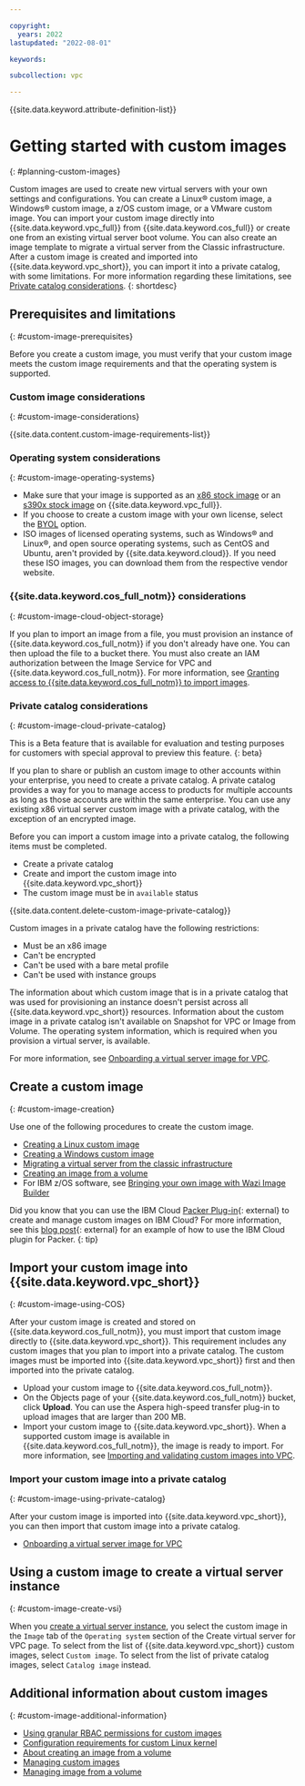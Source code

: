 ```yaml
---

copyright:
  years: 2022
lastupdated: "2022-08-01"

keywords:

subcollection: vpc

---
```


{{site.data.keyword.attribute-definition-list}}

# Getting started with custom images
{: #planning-custom-images}

Custom images are used to create new virtual servers with your own settings and configurations. You can create a Linux&reg; custom image, a Windows&reg; custom image, a z/OS custom image, or a VMware custom image. You can import your custom image directly into {{site.data.keyword.vpc_full}} from {{site.data.keyword.cos_full}} or create one from an existing virtual server boot volume. You can also create an image template to migrate a virtual server from the Classic infrastructure. After a custom image is created and imported into {{site.data.keyword.vpc_short}}, you can import it into a private catalog, with some limitations. For more information regarding these limitations, see [Private catalog considerations](/docs/vpc?topic=vpc-planning-custom-images#custom-image-cloud-private-catalog).
{: shortdesc}

## Prerequisites and limitations
{: #custom-image-prerequisites}

Before you create a custom image, you must verify that your custom image meets the custom image requirements and that the operating system is supported.

### Custom image considerations
{: #custom-image-considerations}

{{site.data.content.custom-image-requirements-list}}

### Operating system considerations
{: #custom-image-operating-systems}

* Make sure that your image is supported as an [x86 stock image](/docs/vpc?topic=vpc-about-images) or an [s390x stock image](/docs/vpc?topic=vpc-vsabout-images) on {{site.data.keyword.vpc_full}}.
* If you choose to create a custom image with your own license, select the [BYOL](/docs/vpc?topic=vpc-byol-vpc-about) option.
* ISO images of licensed operating systems, such as Windows&reg; and Linux&reg;, and open source operating systems, such as CentOS and Ubuntu, aren't provided by {{site.data.keyword.cloud}}. If you need these ISO images, you can download them from the respective vendor website.

### {{site.data.keyword.cos_full_notm}} considerations
{: #custom-image-cloud-object-storage}

If you plan to import an image from a file, you must provision an instance of {{site.data.keyword.cos_full_notm}} if you don't already have one. You can then upload the file to a bucket there. You must also create an IAM authorization between the Image Service for VPC and {{site.data.keyword.cos_full_notm}}. For more information, see [Granting access to {{site.data.keyword.cos_full_notm}} to import images](/docs/vpc?topic=vpc-object-storage-prereq&interface=cli).

### Private catalog considerations
{: #custom-image-cloud-private-catalog}

This is a Beta feature that is available for evaluation and testing purposes for customers with special approval to preview this feature.
{: beta}

If you plan to share or publish an custom image to other accounts within your enterprise, you need to create a private catalog. A private catalog provides a way for you to manage access to products for multiple accounts as long as those accounts are within the same enterprise. You can use any existing x86 virtual server custom image with a private catalog, with the exception of an encrypted image.

Before you can import a custom image into a private catalog, the following items must be completed.

* Create a private catalog
* Create and import the custom image into {{site.data.keyword.vpc_short}}
* The custom image must be in `available` status

{{site.data.content.delete-custom-image-private-catalog}}

Custom images in a private catalog have the following restrictions:

* Must be an x86 image
* Can't be encrypted
* Can't be used with a bare metal profile
* Can't be used with instance groups

The information about which custom image that is in a private catalog that was used for provisioning an instance doesn't persist across all {{site.data.keyword.vpc_short}} resources. Information about the custom image in a private catalog isn't available on Snapshot for VPC or Image from Volume. The operating system information, which is required when you provision a virtual server, is available.

For more information, see [Onboarding a virtual server image for VPC](/docs/account?topic=account-catalog-vsivpc-tutorial&interface=ui).

## Create a custom image
{: #custom-image-creation}

Use one of the following procedures to create the custom image.

* [Creating a Linux custom image](/docs/vpc?topic=vpc-create-linux-custom-image)
* [Creating a Windows custom image](/docs/vpc?topic=vpc-create-windows-custom-image)
* [Migrating a virtual server from the classic infrastructure](/docs/vpc?topic=vpc-migrate-vsi-to-vpc)
* [Creating an image from a volume](/docs/vpc?topic=vpc-create-ifv&interface=ui)
* For IBM z/OS software, see [Bringing your own image with Wazi Image Builder](https://www.ibm.com/docs/en/wazi-aas/1.0.0?topic=bringing-your-own-image-wazi-image-builder)

Did you know that you can use the IBM Cloud [Packer Plug-in](https://github.com/IBM/packer-plugin-ibmcloud){: external} to create and manage custom images on IBM Cloud? For more information, see this [blog post](https://www.ibm.com/cloud/blog/build-hardened-and-pre-configured-vpc-custom-images-with-packer){: external} for an example of how to use the IBM Cloud plugin for Packer.
{: tip}

## Import your custom image into {{site.data.keyword.vpc_short}}
{: #custom-image-using-COS}

After your custom image is created and stored on {{site.data.keyword.cos_full_notm}}, you must import that custom image directly to {{site.data.keyword.vpc_short}}. This requirement includes any custom images that you plan to import into a private catalog. The custom images must be imported into {{site.data.keyword.vpc_short}} first and then imported into the private catalog.

* Upload your custom image to {{site.data.keyword.cos_full_notm}}.
* On the Objects page of your {{site.data.keyword.cos_full_notm}} bucket, click **Upload**. You can use the Aspera high-speed transfer plug-in to upload images that are larger than 200 MB.
* Import your custom image to {{site.data.keyword.vpc_short}}. When a supported custom image is available in {{site.data.keyword.cos_full_notm}}, the image is ready to import. For more information, see [Importing and validating custom images into VPC](/docs/vpc?topic=vpc-importing-custom-images-vpc).

### Import your custom image into a private catalog
{: #custom-image-using-private-catalog}

After your custom image is imported into {{site.data.keyword.vpc_short}}, you can then import that custom image into a private catalog.

* [Onboarding a virtual server image for VPC](/docs/account?topic=account-catalog-vsivpc-tutorial&interface=ui)

## Using a custom image to create a virtual server instance
{: #custom-image-create-vsi}

When you [create a virtual server instance](/docs/vpc?topic=vpc-creating-virtual-servers), you select the custom image in the `Image` tab of the `Operating system` section of the Create virtual server for VPC page. To select from the list of {{site.data.keyword.vpc_short}} custom images, select `Custom image`. To select from the list of private catalog images, select `Catalog image` instead.


## Additional information about custom images
{: #custom-image-additional-information}

* [Using granular RBAC permissions for custom images](/docs/vpc?topic=vpc-using-granular-RBAC-permissions-for-custom-images)
* [Configuration requirements for custom Linux kernel](/docs/vpc?topic=vpc-configuration-requirements-for-custom-linux-kernels)
* [About creating an image from a volume](/docs/vpc?topic=vpc-image-from-volume-vpc&interface=ui)
* [Managing custom images](/docs/vpc?topic=vpc-managing-custom-images&interface=ui)
* [Managing image from a volume](/docs/vpc?topic=vpc-image-from-volume-vpc-manage&interface=ui)
